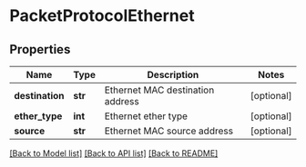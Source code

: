 # PacketProtocolEthernet

## Properties
Name | Type | Description | Notes
------------ | ------------- | ------------- | -------------
**destination** | **str** | Ethernet MAC destination address | [optional] 
**ether_type** | **int** | Ethernet ether type | [optional] 
**source** | **str** | Ethernet MAC source address | [optional] 

[[Back to Model list]](../README.md#documentation-for-models) [[Back to API list]](../README.md#documentation-for-api-endpoints) [[Back to README]](../README.md)


